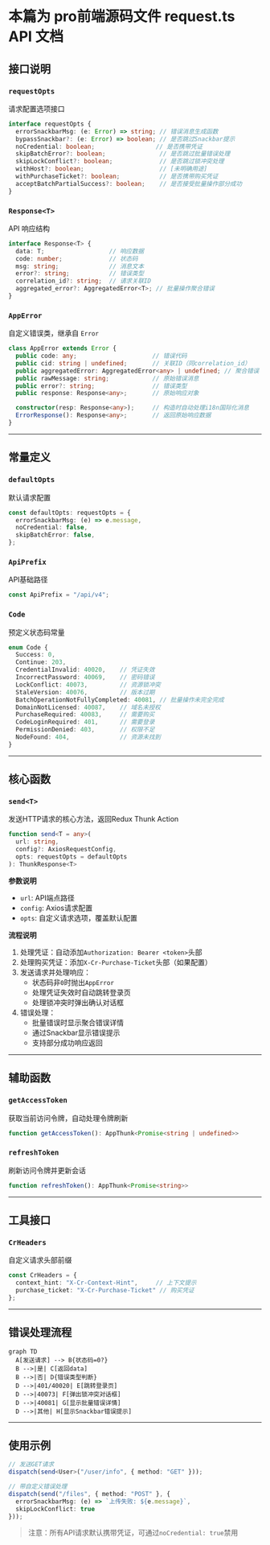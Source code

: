 # 本篇为 pro前端源码文件 request.ts API 文档

## 接口说明

### `requestOpts`
请求配置选项接口

```typescript
interface requestOpts {
  errorSnackbarMsg: (e: Error) => string; // 错误消息生成函数
  bypassSnackbar?: (e: Error) => boolean; // 是否跳过Snackbar提示
  noCredential: boolean;                 // 是否携带凭证
  skipBatchError?: boolean;               // 是否跳过批量错误处理
  skipLockConflict?: boolean;             // 是否跳过锁冲突处理
  withHost?: boolean;                     // [未明确用途]
  withPurchaseTicket?: boolean;           // 是否携带购买凭证
  acceptBatchPartialSuccess?: boolean;    // 是否接受批量操作部分成功
}
```

### `Response<T>`
API 响应结构

```typescript
interface Response<T> {
  data: T;                  // 响应数据
  code: number;             // 状态码
  msg: string;              // 消息文本
  error?: string;           // 错误类型
  correlation_id?: string;  // 请求关联ID
  aggregated_error?: AggregatedError<T>; // 批量操作聚合错误
}
```

### `AppError`
自定义错误类，继承自 `Error`

```typescript
class AppError extends Error {
  public code: any;                     // 错误代码
  public cid: string | undefined;       // 关联ID（同correlation_id）
  public aggregatedError: AggregatedError<any> | undefined; // 聚合错误
  public rawMessage: string;            // 原始错误消息
  public error?: string;                // 错误类型
  public response: Response<any>;       // 原始响应对象

  constructor(resp: Response<any>);     // 构造时自动处理i18n国际化消息
  ErrorResponse(): Response<any>;       // 返回原始响应数据
}
```

---

## 常量定义

### `defaultOpts`
默认请求配置

```typescript
const defaultOpts: requestOpts = {
  errorSnackbarMsg: (e) => e.message,
  noCredential: false,
  skipBatchError: false,
};
```

### `ApiPrefix`
API基础路径

```typescript
const ApiPrefix = "/api/v4";
```

### `Code`
预定义状态码常量

```typescript
enum Code {
  Success: 0,
  Continue: 203,
  CredentialInvalid: 40020,    // 凭证失效
  IncorrectPassword: 40069,    // 密码错误
  LockConflict: 40073,         // 资源锁冲突
  StaleVersion: 40076,         // 版本过期
  BatchOperationNotFullyCompleted: 40081, // 批量操作未完全完成
  DomainNotLicensed: 40087,    // 域名未授权
  PurchaseRequired: 40083,     // 需要购买
  CodeLoginRequired: 401,      // 需要登录
  PermissionDenied: 403,       // 权限不足
  NodeFound: 404,              // 资源未找到
}
```

---

## 核心函数

### `send<T>`
发送HTTP请求的核心方法，返回Redux Thunk Action

```typescript
function send<T = any>(
  url: string,
  config?: AxiosRequestConfig,
  opts: requestOpts = defaultOpts
): ThunkResponse<T>
```

**参数说明**
- `url`: API端点路径
- `config`: Axios请求配置
- `opts`: 自定义请求选项，覆盖默认配置

**流程说明**
1. 处理凭证：自动添加`Authorization: Bearer <token>`头部
2. 处理购买凭证：添加`X-Cr-Purchase-Ticket`头部（如果配置）
3. 发送请求并处理响应：
   - 状态码非`0`时抛出`AppError`
   - 处理凭证失效时自动跳转登录页
   - 处理锁冲突时弹出确认对话框
4. 错误处理：
   - 批量错误时显示聚合错误详情
   - 通过Snackbar显示错误提示
   - 支持部分成功响应返回

---

## 辅助函数

### `getAccessToken`
获取当前访问令牌，自动处理令牌刷新

```typescript
function getAccessToken(): AppThunk<Promise<string | undefined>>
```

### `refreshToken`
刷新访问令牌并更新会话

```typescript
function refreshToken(): AppThunk<Promise<string>>
```

---

## 工具接口

### `CrHeaders`
自定义请求头部前缀

```typescript
const CrHeaders = {
  context_hint: "X-Cr-Context-Hint",     // 上下文提示
  purchase_ticket: "X-Cr-Purchase-Ticket" // 购买凭证
};
```

---

## 错误处理流程

```mermaid
graph TD
  A[发送请求] --> B{状态码=0?}
  B -->|是| C[返回data]
  B -->|否| D{错误类型判断}
  D -->|401/40020| E[跳转登录页]
  D -->|40073| F[弹出锁冲突对话框]
  D -->|40081| G[显示批量错误详情]
  D -->|其他| H[显示Snackbar错误提示]
```

---

## 使用示例

```typescript
// 发送GET请求
dispatch(send<User>("/user/info", { method: "GET" }));

// 带自定义错误处理
dispatch(send("/files", { method: "POST" }, {
  errorSnackbarMsg: (e) => `上传失败: ${e.message}`,
  skipLockConflict: true
}));
```

> 注意：所有API请求默认携带凭证，可通过`noCredential: true`禁用
